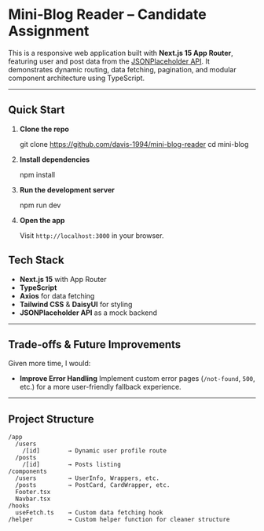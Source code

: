 # Mini‑Blog Reader – Candidate Assignment

This is a responsive web application built with **Next.js 15 App Router**, featuring user and post data from the [JSONPlaceholder API](https://jsonplaceholder.typicode.com/). It demonstrates dynamic routing, data fetching, pagination, and modular component architecture using TypeScript.

---

## Quick Start

1. **Clone the repo**

   git clone https://github.com/davis-1994/mini-blog-reader
   cd mini-blog

2. **Install dependencies**

   npm install

3. **Run the development server**

   npm run dev

4. **Open the app**

   Visit `http://localhost:3000` in your browser.

## Tech Stack

- **Next.js 15** with App Router
- **TypeScript**
- **Axios** for data fetching
- **Tailwind CSS** & **DaisyUI** for styling
- **JSONPlaceholder API** as a mock backend

---

## Trade‑offs & Future Improvements

Given more time, I would:

- **Improve Error Handling**
  Implement custom error pages (`/not-found`, `500`, etc.) for a more user-friendly fallback experience.

---

## Project Structure

```
/app
  /users
    /[id]        → Dynamic user profile route
  /posts
    /[id]        → Posts listing
/components
  /users         → UserInfo, Wrappers, etc.
  /posts         → PostCard, CardWrapper, etc.
  Footer.tsx
  Navbar.tsx
/hooks
  useFetch.ts    → Custom data fetching hook
/helper          → Custom helper function for cleaner structure
```
